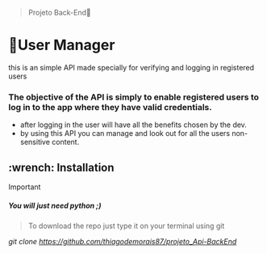 > Projeto Back-End📝
<h1>🧑User Manager</h1>

  this is an simple API made specially for verifying and logging in registered users

  ### The objective of the API is simply to enable registered users to log in to the app where they have valid credentials.
  * after logging in the user will have all the benefits chosen by the dev.
  * by using this API you can manage and look out for all the users non-sensitive content.

<h2>:wrench: Installation</h2>

> [!IMPORTANT]
> ##### You will just need python ;)

>To download the repo just type it on your terminal using git

*git clone https://github.com/thiagodemorais87/projeto_Api-BackEnd*



